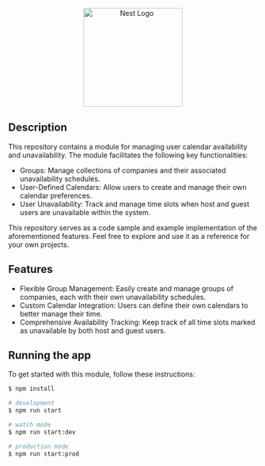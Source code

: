 <p align="center">
  <a href="http://nestjs.com/" target="blank"><img src="https://nestjs.com/img/logo-small.svg" width="200" alt="Nest Logo" /></a>
</p>

[circleci-image]: https://img.shields.io/circleci/build/github/nestjs/nest/master?token=abc123def456
[circleci-url]: https://circleci.com/gh/nestjs/nest

## Description

This repository contains a module for managing user calendar availability and unavailability. The module facilitates the following key functionalities:

- Groups: Manage collections of companies and their associated unavailability schedules.
- User-Defined Calendars: Allow users to create and manage their own calendar preferences.
- User Unavailability: Track and manage time slots when host and guest users are unavailable within the system.



This repository serves as a code sample and example implementation of the aforementioned features. Feel free to explore and use it as a reference for your own projects.



## Features
- Flexible Group Management: Easily create and manage groups of companies, each with their own unavailability schedules.
- Custom Calendar Integration: Users can define their own calendars to better manage their time.
- Comprehensive Availability Tracking: Keep track of all time slots marked as unavailable by both host and guest users.


## Running the app
To get started with this module, follow these instructions:

```bash
$ npm install

# development
$ npm run start

# watch mode
$ npm run start:dev

# production mode
$ npm run start:prod
```